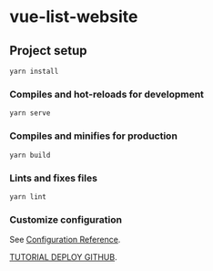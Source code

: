 # vue-list-website

## Project setup
```
yarn install
```

### Compiles and hot-reloads for development
```
yarn serve
```

### Compiles and minifies for production
```
yarn build
```

### Lints and fixes files
```
yarn lint
```

### Customize configuration
See [Configuration Reference](https://cli.vuejs.org/config/).

[TUTORIAL DEPLOY GITHUB](https://medium.com/swlh/deploy-vue-app-to-github-pages-2ada48d7397e).
